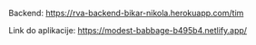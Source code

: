Backend: https://rva-backend-bikar-nikola.herokuapp.com/tim

Link do aplikacije: https://modest-babbage-b495b4.netlify.app/